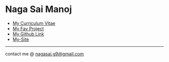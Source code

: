 # Naga Sai Manoj


- [My Curriculum Vitae](https://nagasaimanoj.github.io/curriculum-vitae)
- [My Fav Project](https://github.com/nagasaimanoj/ML_Gradient_Descent)
- [My Github Link](https://github.com/nagasaimanoj)
- [My-Site](https://nagasaimanoj.github.io/My-Site)

---
contact me @ nagasai.g9@gmail.com
